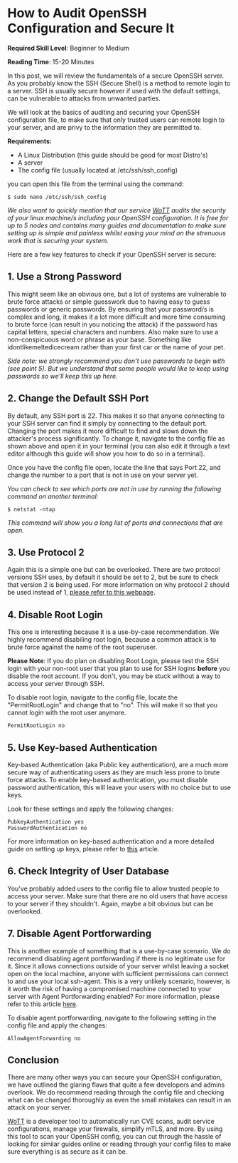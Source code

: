 # How to Audit OpenSSH Configuration and Secure It

**Required Skill Level**: Beginner to Medium

**Reading Time**: 15-20 Minutes

In this post, we will review the fundamentals of a secure OpenSSH server. As you probably know the SSH (Secure Shell) is a method to remote login to a server. SSH is usually secure however if used with the default settings, can be vulnerable to attacks from unwanted parties. 

We will look at the basics of auditing and securing your OpenSSH configuration file, to make sure that only trusted users can remote login to your server, and are privy to the information they are permitted to.

**Requirements:**
* A Linux Distribution (this guide should be good for most Distro's)
* A server
* The config file (usually located at /etc/ssh/ssh_config)

you can open this file from the terminal using the command:

~~~
$ sudo nano /etc/ssh/ssh_config
~~~

*We also want to quickly mention that our service [WoTT](https://wott.io/) audits the security of your linux machine/s including your OpenSSH configuration. It is free for up to 5 nodes and contains many guides and documentation to make sure setting up is simple and painless whilst easing your mind on the strenuous work that is securing your system.*

Here are a few key features to check if your OpenSSH server is secure:

## 1. Use a Strong Password

This might seem like an obvious one, but a lot of systems are vulnerable to brute force attacks or simple guesswork due to having easy to guess passwords or generic passwords. By ensuring that your password/s is complex and long, it makes it a lot more difficult and more time consuming to brute force (can result in you noticing the attack) if the password has capital letters, special characters and numbers. Also make sure to use a non-conspicuous word or phrase as your base. Something like idontlikemeltedicecream rather than your first car or the name of your pet.

*Side note: we strongly recommend you don't use passwords to begin with (see point 5). But we understand that some people would like to keep using passwords so we'll keep this up here.*

## 2. Change the Default SSH Port

By default, any SSH port is 22. This makes it so that anyone connecting to your SSH server can find it simply by connecting to the default port. Changing the port makes it more difficult to find and slows down the attacker's process significantly. To change it, navigate to the config file as shown above and open it in your terminal (you can also edit it through a text editor although this guide will show you how to do so in a terminal). 

Once you have the config file open, locate the line that says Port 22, and change the number to a port that is not in use on your server yet.

*You can check to see which ports are not in use by running the following command on another terminal:*

~~~
$ netstat -ntap
~~~

*This command will show you a long list of ports and connections that are open.*

## 3. Use Protocol 2

Again this is a simple one but can be overlooked. There are two protocol versions SSH uses, by default it should be set to 2, but be sure to check that version 2 is being used. For more information on why protocol 2 should be used instead of 1, [please refer to this webpage](http://www.snailbook.com/faq/ssh-1-vs-2.auto.html).

## 4. Disable Root Login

This one is interesting because it is a use-by-case recommendation. We highly recommend disabiling root login, because a common attack is to brute force against the name of the root superuser. 

**Please Note**: If you do plan on disabling Root Login, please test the SSH login with your non-root user that you plan to use for SSH logins **before** you disable the root account. If you don't, you may be stuck without a way to access your server through SSH.

To disable root login, navigate to the config file, locate the "PermitRootLogin" and change that to "no". This will make it so that you cannot login with the root user anymore.

~~~
PermitRootLogin no
~~~


## 5. Use Key-based Authentication

Key-based Authentication (aka Public key authentication), are a much more secure way of authenticating users as they are much less prone to brute force attacks. To enable key-based authentication, you must disable password authentication, this will leave your users with no choice but to use keys.

Look for these settings and apply the following changes:

~~~
PubkeyAuthentication yes
PasswordAuthentication no
~~~

For more information on key-based authentication and a more detailed guide on setting up keys, please refer to [this](https://linux-audit.com/using-ssh-keys-instead-of-passwords/) article.


## 6. Check Integrity of User Database

You've probably added users to the config file to allow trusted people to access your server. Make sure that there are no old users that have access to your server if they shouldn't. Again, maybe a bit obvious but can be overlooked.

## 7. Disable Agent Portforwarding

This is another example of something that is a use-by-case scenario. We do recommend disabling agent portforwarding if there is no legitimate use for it. Since it allows connections outside of your server whilst leaving a socket open on the local machine, anyone with sufficient permissions can connect to and use your local ssh-agent. This is a very unlikely scenario, however, is it worth the risk of having a compromised machine connected to your server with Agent Portforwarding enabled? For more information, please refer to this article [here](https://heipei.io/2015/02/26/SSH-Agent-Forwarding-considered-harmful/).

To disable agent portforwarding, navigate to the following setting in the config file and apply the changes:

~~~
AllowAgentForwarding no
~~~


## Conclusion

There are many other ways you can secure your OpenSSH configuration, we have outlined the glaring flaws that quite a few developers and admins overlook. We do recommend reading through the config file and checking what can be changed thoroughly as even the small mistakes can result in an attack on your server.

[WoTT](https://wott.io/) is a developer tool to automatically run CVE scans, audit service configurations, manage your firewalls, simplify mTLS, and more. By using this tool to scan your OpenSSH config, you can cut through the hassle of looking for similar guides online or reading through your config files to make sure everything is as secure as it can be. 